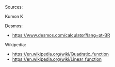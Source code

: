Sources:

Kumon K

Desmos:
- https://www.desmos.com/calculator?lang=pt-BR

Wikipedia:
- https://en.wikipedia.org/wiki/Quadratic_function
- https://en.wikipedia.org/wiki/Linear_function
